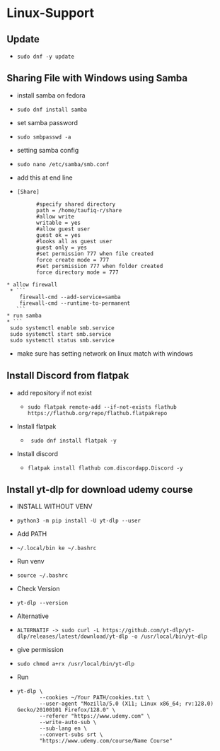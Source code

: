 # Linux-Support

## Update 
* `sudo dnf -y update`

## Sharing File with Windows using Samba

* install samba on fedora
* ```
  sudo dnf install samba
  ```
* set samba password
* ```
  sudo smbpasswd -a
  ```
* setting samba config
* ```
  sudo nano /etc/samba/smb.conf
  ```
* add this at end line
* ```
  [Share]

        #specify shared directory
        path = /home/taufiq-r/share
        #allow write
        writable = yes
        #allow guest user
        guest ok = yes
        #looks all as guest user
        guest only = yes
        #set permission 777 when file created
        force create mode = 777
        #set persmission 777 when folder created
        force directory mode = 777
 ```
* allow firewall
  * ```
     firewall-cmd --add-service=samba
     firewall-cmd --runtime-to-permanent
    ```
* run samba
* ```
  sudo systemctl enable smb.service
  sudo systemctl start smb.service
  sudo systemctl status smb.service
  ```
* make sure has setting network on linux match with windows

## Install Discord from flatpak

* add repository if not exist
  * ```
    sudo flatpak remote-add --if-not-exists flathub https://flathub.org/repo/flathub.flatpakrepo
    ```
* Install flatpak
  * ```
     sudo dnf install flatpak -y
    ```
* Install discord
  * ```
    flatpak install flathub com.discordapp.Discord -y

    ```
## Install yt-dlp for download udemy course 
* INSTALL WITHOUT VENV
* ```
  python3 -m pip install -U yt-dlp --user
  ```
* Add PATH
* ```
  ~/.local/bin ke ~/.bashrc
  ```
* Run venv
* ```
  source ~/.bashrc
  ```
* Check Version
* ```
  yt-dlp --version

  ```
* Alternative
*  ```
   ALTERNATIF -> sudo curl -L https://github.com/yt-dlp/yt-dlp/releases/latest/download/yt-dlp -o /usr/local/bin/yt-dlp

   ```
* give permission
*  ```
   sudo chmod a+rx /usr/local/bin/yt-dlp
   ```
* Run
*  ```
   yt-dlp \
          --cookies ~/Your PATH/cookies.txt \
          --user-agent "Mozilla/5.0 (X11; Linux x86_64; rv:128.0) Gecko/20100101 Firefox/128.0" \
          --referer "https://www.udemy.com" \
          --write-auto-sub \
          --sub-lang en \
          --convert-subs srt \
          "https://www.udemy.com/course/Name Course"
   ```
